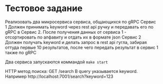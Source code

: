 # Тестовое задание
Реализовать два микросервиса сервиса, общающихся по gRPC
Сервис 1 Должен принимать keyword через rest api ручку и передавать его по gRPC в Сервис 2. После получения данных от сервиса 1 -  отсортировать по алфавиту и отдать их  в формате json
Сервис 2 Должен получать keyword и делать запрос в rest api гугла, забирая оттуда первые 10 результатов, после чего передать результат в сервис 1 также по gRPC

Два сервиса запускаются коммандой ```make start```

HTTP метод поиска: GET /search 
В query указывается keyword. Например http://localhost:7001/search?keyword=123

